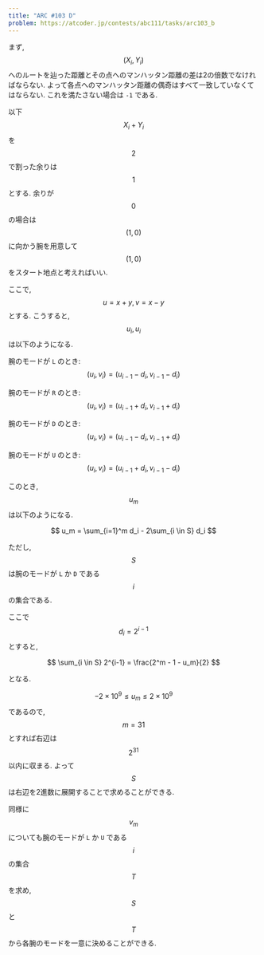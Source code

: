 ```yaml
---
title: "ARC #103 D"
problem: https://atcoder.jp/contests/abc111/tasks/arc103_b
---
```

まず, $$ (X_i, Y_i) $$ へのルートを辿った距離とその点へのマンハッタン距離の差は2の倍数でなければならない. よって各点へのマンハッタン距離の偶奇はすべて一致していなくてはならない. これを満たさない場合は `-1` である.

以下 $$ X_i+Y_i $$ を $$ 2 $$ で割った余りは $$ 1 $$ とする. 余りが $$ 0 $$ の場合は $$ (1, 0) $$ に向かう腕を用意して $$ (1, 0) $$ をスタート地点と考えればいい.

ここで, $$ u = x+y, v = x-y $$ とする. こうすると, $$ u_i, u_i $$ は以下のようになる.

腕のモードが `L` のとき: $$ (u_i, v_i) = (u_{i-1}-d_i, v_{i-1}-d_i) $$

腕のモードが `R` のとき: $$ (u_i, v_i) = (u_{i-1}+d_i, v_{i-1}+d_i) $$

腕のモードが `D` のとき: $$ (u_i, v_i) = (u_{i-1}-d_i, v_{i-1}+d_i) $$

腕のモードが `U` のとき: $$ (u_i, v_i) = (u_{i-1}+d_i, v_{i-1}-d_i) $$

このとき, $$ u_m $$ は以下のようになる.

$$
u_m = \sum_{i=1}^m d_i - 2\sum_{i \in S} d_i
$$

ただし, $$ S $$ は腕のモードが `L` か `D` である $$ i $$ の集合である.

ここで $$ d_i = 2^{i-1} $$ とすると,

$$
\sum_{i \in S} 2^{i-1} = \frac{2^m - 1 - u_m}{2}
$$

となる.

$$ -2 \times 10^9 \leq u_m \leq 2 \times 10^9 $$ であるので, $$ m = 31 $$ とすれば右辺は $$ 2^{31} $$ 以内に収まる. よって $$ S $$ は右辺を2進数に展開することで求めることができる.

同様に $$ v_m $$ についても腕のモードが `L` か `U` である $$ i $$ の集合 $$ T $$ を求め, $$ S $$ と $$ T $$ から各腕のモードを一意に決めることができる.
